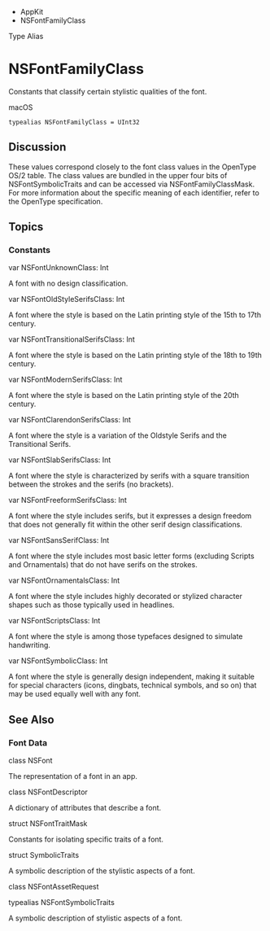 

- AppKit
-  NSFontFamilyClass 

Type Alias

# NSFontFamilyClass

Constants that classify certain stylistic qualities of the font.

macOS

``` source
typealias NSFontFamilyClass = UInt32
```

## Discussion

These values correspond closely to the font class values in the OpenType OS/2 table. The class values are bundled in the upper four bits of NSFontSymbolicTraits and can be accessed via NSFontFamilyClassMask. For more information about the specific meaning of each identifier, refer to the OpenType specification.

## Topics

### Constants

var NSFontUnknownClass: Int

A font with no design classification.

var NSFontOldStyleSerifsClass: Int

A font where the style is based on the Latin printing style of the 15th to 17th century.

var NSFontTransitionalSerifsClass: Int

A font where the style is based on the Latin printing style of the 18th to 19th century.

var NSFontModernSerifsClass: Int

A font where the style is based on the Latin printing style of the 20th century.

var NSFontClarendonSerifsClass: Int

A font where the style is a variation of the Oldstyle Serifs and the Transitional Serifs.

var NSFontSlabSerifsClass: Int

A font where the style is characterized by serifs with a square transition between the strokes and the serifs (no brackets).

var NSFontFreeformSerifsClass: Int

A font where the style includes serifs, but it expresses a design freedom that does not generally fit within the other serif design classifications.

var NSFontSansSerifClass: Int

A font where the style includes most basic letter forms (excluding Scripts and Ornamentals) that do not have serifs on the strokes.

var NSFontOrnamentalsClass: Int

A font where the style includes highly decorated or stylized character shapes such as those typically used in headlines.

var NSFontScriptsClass: Int

A font where the style is among those typefaces designed to simulate handwriting.

var NSFontSymbolicClass: Int

A font where the style is generally design independent, making it suitable for special characters (icons, dingbats, technical symbols, and so on) that may be used equally well with any font.

## See Also

### Font Data

class NSFont

The representation of a font in an app.

class NSFontDescriptor

A dictionary of attributes that describe a font.

struct NSFontTraitMask

Constants for isolating specific traits of a font.

struct SymbolicTraits

A symbolic description of the stylistic aspects of a font.

class NSFontAssetRequest

typealias NSFontSymbolicTraits

A symbolic description of stylistic aspects of a font.

